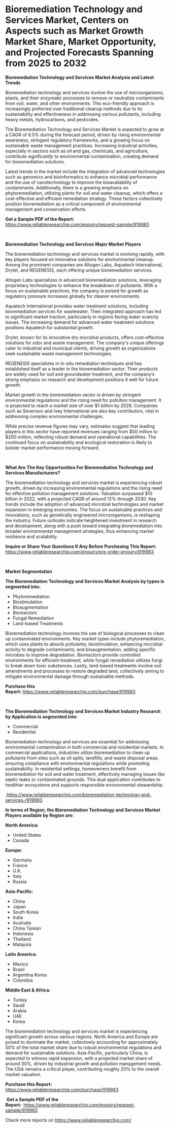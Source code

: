 <p><h1>Bioremediation Technology and Services Market, Centers on Aspects such as Market Growth Market Share, Market Opportunity, and Projected Forecasts Spanning from 2025 to 2032</h1></p><p><strong>Bioremediation Technology and Services Market Analysis and Latest Trends</strong></p>
<p><p>Bioremediation technology and services involve the use of microorganisms, plants, and their enzymatic processes to remove or neutralize contaminants from soil, water, and other environments. This eco-friendly approach is increasingly preferred over traditional cleanup methods due to its sustainability and effectiveness in addressing various pollutants, including heavy metals, hydrocarbons, and pesticides. </p><p>The Bioremediation Technology and Services Market is expected to grow at a CAGR of 8.5% during the forecast period, driven by rising environmental awareness, stringent regulatory frameworks, and a growing focus on sustainable waste management practices. Increasing industrial activities, especially in sectors such as oil and gas, chemicals, and agriculture, contribute significantly to environmental contamination, creating demand for bioremediation solutions.</p><p>Latest trends in the market include the integration of advanced technologies such as genomics and bioinformatics to enhance microbial performance and the use of nanotechnology to improve the bioavailability of contaminants. Additionally, there is a growing emphasis on phytoremediation, utilizing plants for soil and water cleanup, which offers a cost-effective and efficient remediation strategy. These factors collectively position bioremediation as a critical component of environmental management and conservation efforts.</p></p>
<p><strong>Get a Sample PDF of the Report:&nbsp;</strong> <a href="https://www.reliableresearchiq.com/enquiry/request-sample/919983?utm_campaign=3282&utm_medium=2&utm_source=Github&utm_content=ia&utm_term=07032025&utm_id=bioremediation-technology-and-services">https://www.reliableresearchiq.com/enquiry/request-sample/919983</a></p>
<p>&nbsp;</p>
<p><strong>Bioremediation Technology and Services Major Market Players</strong></p>
<p><p>The bioremediation technology and services market is evolving rapidly, with key players focused on innovative solutions for environmental cleanup. Among the prominent companies are Altogen Labs, Aquatech International, Drylet, and REGENESIS, each offering unique bioremediation services.</p><p>Altogen Labs specializes in advanced bioremediation solutions, leveraging proprietary technologies to enhance the breakdown of pollutants. With a focus on sustainable practices, the company is poised for growth as regulatory pressure increases globally for cleaner environments.</p><p>Aquatech International provides water treatment solutions, including bioremediation services for wastewater. Their integrated approach has led to significant market traction, particularly in regions facing water scarcity issues. The increasing demand for advanced water treatment solutions positions Aquatech for substantial growth.</p><p>Drylet, known for its innovative dry microbial products, offers cost-effective solutions for odor and waste management. The company's unique offerings cater to industrial and municipal clients, driving growth as organizations seek sustainable waste management technologies.</p><p>REGENESIS specializes in in-situ remediation techniques and has established itself as a leader in the bioremediation sector. Their products are widely used for soil and groundwater treatment, and the company’s strong emphasis on research and development positions it well for future growth.</p><p>Market growth in the bioremediation sector is driven by stringent environmental regulations and the rising need for pollution management. It is projected to reach a market size of over $1 billion by 2026. Companies such as Sevenson and Ivey International are also key contributors, vital in addressing complex environmental challenges.</p><p>While precise revenue figures may vary, estimates suggest that leading players in this sector have reported revenues ranging from $50 million to $200 million, reflecting robust demand and operational capabilities. The continued focus on sustainability and ecological restoration is likely to bolster market performance moving forward.</p></p>
<p>&nbsp;</p>
<p><strong>What Are The Key Opportunities For Bioremediation Technology and Services Manufacturers?</strong></p>
<p><p>The bioremediation technology and services market is experiencing robust growth, driven by increasing environmental regulations and the rising need for effective pollution management solutions. Valuation surpassed $10 billion in 2022, with a projected CAGR of around 12% through 2030. Key trends include the adoption of advanced microbial technologies and market expansion in emerging economies. The focus on sustainable practices and innovations, such as genetically engineered microorganisms, is reshaping the industry. Future outlooks indicate heightened investment in research and development, along with a push toward integrating bioremediation into broader environmental management strategies, thus enhancing market resilience and scalability.</p></p>
<p><strong>Inquire or Share Your Questions If Any Before Purchasing This Report:</strong> <a href="https://www.reliableresearchiq.com/enquiry/pre-order-enquiry/919983?utm_campaign=3282&utm_medium=2&utm_source=Github&utm_content=ia&utm_term=07032025&utm_id=bioremediation-technology-and-services">https://www.reliableresearchiq.com/enquiry/pre-order-enquiry/919983</a></p>
<p>&nbsp;</p>
<p><strong>Market Segmentation</strong></p>
<p><strong>The Bioremediation Technology and Services Market Analysis by types is segmented into:</strong></p>
<p><ul><li>Phytoremediation</li><li>Biostimulation</li><li>Bioaugmentation</li><li>Bioreactors</li><li>Fungal Remediation</li><li>Land-based Treatments</li></ul></p>
<p><p>Bioremediation technology involves the use of biological processes to clean up contaminated environments. Key market types include phytoremediation, which uses plants to absorb pollutants; biostimulation, enhancing microbial activity to degrade contaminants; and bioaugmentation, adding specific microbes to improve degradation. Bioreactors provide controlled environments for efficient treatment, while fungal remediation utilizes fungi to break down toxic substances. Lastly, land-based treatments involve soil amendments and processes to restore degraded land, collectively aiming to mitigate environmental damage through sustainable methods.</p></p>
<p><strong>Purchase this Report:&nbsp;</strong><a href="https://www.reliableresearchiq.com/purchase/919983?utm_campaign=3282&utm_medium=2&utm_source=Github&utm_content=ia&utm_term=07032025&utm_id=bioremediation-technology-and-services">https://www.reliableresearchiq.com/purchase/919983</a></p>
<p>&nbsp;</p>
<p><strong>The Bioremediation Technology and Services Market Industry Research by Application is segmented into:</strong></p>
<p><ul><li>Commercial</li><li>Residential</li></ul></p>
<p><p>Bioremediation technology and services are essential for addressing environmental contamination in both commercial and residential markets. In commercial applications, industries utilize bioremediation to clean up pollutants from sites such as oil spills, landfills, and waste disposal areas, ensuring compliance with environmental regulations while promoting sustainability. In residential settings, homeowners benefit from bioremediation for soil and water treatment, effectively managing issues like septic leaks or contaminated grounds. This dual application contributes to healthier ecosystems and supports responsible environmental stewardship.</p></p>
<p><a href="https://www.reliableresearchiq.com/bioremediation-technology-and-services-r919983?utm_campaign=3282&utm_medium=2&utm_source=Github&utm_content=ia&utm_term=07032025&utm_id=bioremediation-technology-and-services">&nbsp;https://www.reliableresearchiq.com/bioremediation-technology-and-services-r919983</a></p>
<p><strong>In terms of Region, the Bioremediation Technology and Services Market Players available by Region are:</strong></p>
<p>
    <p> <strong> North America: </strong>
        <ul>
            <li>United States</li>
            <li>Canada</li>
        </ul>
        </p> 
    <p> <strong> Europe: </strong>
        <ul>
            <li>Germany</li>
            <li>France</li>
            <li>U.K.</li>
            <li>Italy</li>
            <li>Russia</li>
        </ul>
        </p> 
    <p> <strong> Asia-Pacific: </strong>
        <ul>
            <li>China</li>
            <li>Japan</li>
            <li>South Korea</li>
            <li>India</li>
            <li>Australia</li>
            <li>China Taiwan</li>
            <li>Indonesia</li>
            <li>Thailand</li>
            <li>Malaysia</li>
        </ul>
        </p> 
    <p> <strong> Latin America: </strong>
        <ul>
            <li>Mexico</li>
            <li>Brazil</li>
            <li>Argentina Korea</li>
            <li>Colombia</li>
        </ul>
        </p> 
    <p> <strong> Middle East & Africa: </strong>
        <ul>
            <li>Turkey</li>
            <li>Saudi</li>
            <li>Arabia</li>
            <li>UAE</li>
            <li>Korea</li>
        </ul>
    </p>
    </p>
<p><p>The bioremediation technology and services market is experiencing significant growth across various regions. North America and Europe are poised to dominate the market, collectively accounting for approximately 50% of the total market share due to robust environmental regulations and demand for sustainable solutions. Asia-Pacific, particularly China, is expected to witness rapid expansion, with a projected market share of around 30%, driven by industrial growth and pollution management needs. The USA remains a critical player, contributing roughly 20% to the overall market valuation.</p></p>
<p><strong>Purchase this Report: </strong><a href="https://www.reliableresearchiq.com/purchase/919983?utm_campaign=3282&utm_medium=2&utm_source=Github&utm_content=ia&utm_term=07032025&utm_id=bioremediation-technology-and-services">https://www.reliableresearchiq.com/purchase/919983</a></p>
<p>&nbsp;<strong>Get a Sample PDF of the Report:&nbsp;&nbsp;</strong><a href="https://www.reliableresearchiq.com/enquiry/request-sample/919983?utm_campaign=3282&utm_medium=2&utm_source=Github&utm_content=ia&utm_term=07032025&utm_id=bioremediation-technology-and-services">https://www.reliableresearchiq.com/enquiry/request-sample/919983</a></p>
<p><strong></strong></p>
<p>Check more reports on <a href="https://www.reliableresearchiq.com/?utm_campaign=3282&utm_medium=2&utm_source=Github&utm_content=ia&utm_term=07032025&utm_id=bioremediation-technology-and-services">https://www.reliableresearchiq.com/</a></p>